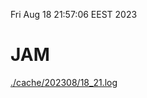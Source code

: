 Fri Aug 18 21:57:06 EEST 2023
# JAM
<a href='./cache/202308/18_21.log'>./cache/202308/18_21.log</a>
